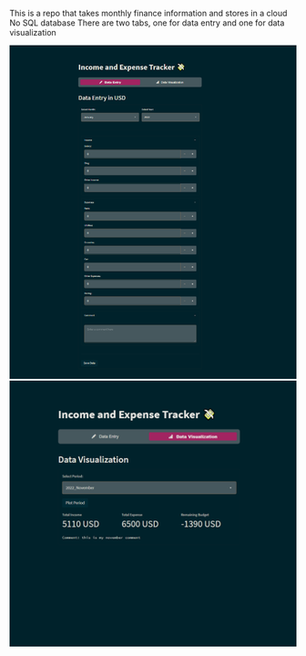 This is a repo that takes monthly finance information and stores in a cloud No SQL database
There are two tabs, one for data entry and one for data visualization

![1.PNG](image/1.PNG)
![2.PNG](image/2.PNG)
